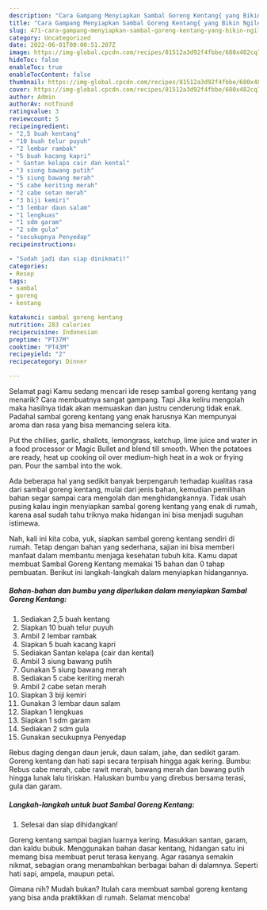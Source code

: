 ```yaml
---
description: "Cara Gampang Menyiapkan Sambal Goreng Kentang{ yang Bikin Ngiler,  Menu Buat lebaran"
title: "Cara Gampang Menyiapkan Sambal Goreng Kentang{ yang Bikin Ngiler,  Menu Buat lebaran"
slug: 471-cara-gampang-menyiapkan-sambal-goreng-kentang-yang-bikin-ngiler-menu-buat-lebaran
category: Uncategorized
date: 2022-06-01T00:00:51.207Z
image: https://img-global.cpcdn.com/recipes/81512a3d92f4fbbe/680x482cq70/sambal-goreng-kentang-foto-resep-utama.jpg
hideToc: false
enableToc: true
enableTocContent: false
thumbnail: https://img-global.cpcdn.com/recipes/81512a3d92f4fbbe/680x482cq70/sambal-goreng-kentang-foto-resep-utama.jpg
cover: https://img-global.cpcdn.com/recipes/81512a3d92f4fbbe/680x482cq70/sambal-goreng-kentang-foto-resep-utama.jpg
author: Admin
authorAv: notfound
ratingvalue: 3
reviewcount: 5
recipeingredient:
- "2,5 buah kentang"
- "10 buah telur puyuh"
- "2 lembar rambak"
- "5 buah kacang kapri"
- " Santan kelapa cair dan kental"
- "3 siung bawang putih"
- "5 siung bawang merah"
- "5 cabe keriting merah"
- "2 cabe setan merah"
- "3 biji kemiri"
- "3 lembar daun salam"
- "1 lengkuas"
- "1 sdm garam"
- "2 sdm gula"
- "secukupnya Penyedap"
recipeinstructions:

- "Sudah jadi dan siap dinikmati!"
categories:
- Resep
tags:
- sambal
- goreng
- kentang

katakunci: sambal goreng kentang 
nutrition: 283 calories
recipecuisine: Indonesian
preptime: "PT37M"
cooktime: "PT43M"
recipeyield: "2"
recipecategory: Dinner

---
```



Selamat pagi Kamu sedang mencari ide resep sambal goreng kentang yang menarik? Cara membuatnya sangat gampang. Tapi Jika keliru mengolah maka hasilnya tidak akan memuaskan dan justru cenderung tidak enak. Padahal sambal goreng kentang yang enak harusnya Kan mempunyai aroma dan rasa yang bisa memancing selera kita.


Put the chillies, garlic, shallots, lemongrass, ketchup, lime juice and water in a food processor or Magic Bullet and blend till smooth. When the potatoes are ready, heat up cooking oil over medium-high heat in a wok or frying pan. Pour the sambal into the wok.

Ada beberapa hal yang sedikit banyak berpengaruh terhadap kualitas rasa dari sambal goreng kentang, mulai dari jenis bahan, kemudian pemilihan bahan segar sampai cara mengolah dan menghidangkannya. Tidak usah pusing kalau ingin menyiapkan sambal goreng kentang yang enak di rumah, karena asal sudah tahu triknya maka hidangan ini bisa menjadi suguhan istimewa.


Nah, kali ini kita coba, yuk, siapkan sambal goreng kentang sendiri di rumah. Tetap dengan bahan yang sederhana, sajian ini bisa memberi manfaat dalam membantu menjaga kesehatan tubuh kita. Kamu dapat membuat Sambal Goreng Kentang memakai 15 bahan dan 0 tahap pembuatan. Berikut ini langkah-langkah dalam menyiapkan hidangannya.

<!--inarticleads1-->

##### Bahan-bahan dan bumbu yang diperlukan dalam menyiapkan Sambal Goreng Kentang:

1. Sediakan 2,5 buah kentang
1. Siapkan 10 buah telur puyuh
1. Ambil 2 lembar rambak
1. Siapkan 5 buah kacang kapri
1. Sediakan  Santan kelapa (cair dan kental)
1. Ambil 3 siung bawang putih
1. Gunakan 5 siung bawang merah
1. Sediakan 5 cabe keriting merah
1. Ambil 2 cabe setan merah
1. Siapkan 3 biji kemiri
1. Gunakan 3 lembar daun salam
1. Siapkan 1 lengkuas
1. Siapkan 1 sdm garam
1. Sediakan 2 sdm gula
1. Gunakan secukupnya Penyedap


Rebus daging dengan daun jeruk, daun salam, jahe, dan sedikit garam. Goreng kentang dan hati sapi secara terpisah hingga agak kering. Bumbu: Rebus cabe merah, cabe rawit merah, bawang merah dan bawang putih hingga lunak lalu tiriskan. Haluskan bumbu yang direbus bersama terasi, gula dan garam. 

<!--inarticleads2-->

##### Langkah-langkah untuk buat Sambal Goreng Kentang:


1. Selesai dan siap dihidangkan!

Goreng kentang sampai bagian luarnya kering. Masukkan santan, garam, dan kaldu bubuk. Menggunakan bahan dasar kentang, hidangan satu ini memang bisa membuat perut terasa kenyang. Agar rasanya semakin nikmat, sebagian orang menambahkan berbagai bahan di dalamnya. Seperti hati sapi, ampela, maupun petai. 

Gimana nih? Mudah bukan? Itulah cara membuat sambal goreng kentang yang bisa anda praktikkan di rumah. Selamat mencoba!

